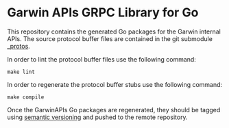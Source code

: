 # Garwin APIs GRPC Library for Go

This repository contains the generated Go packages for the Garwin internal APIs. The source protocol buffer files are contained in the git submodule [_protos](https://gitlab.garagetools.ru/dev/grpc-protos).

In order to lint the protocol buffer files use the following command:

```
make lint
```

In order to regenerate the protocol buffer stubs use the following command:

```
make compile
```

Once the GarwinAPIs Go packages are regenerated, they should be tagged using [semantic versioning](https://semver.org) and pushed to the remote repository.
